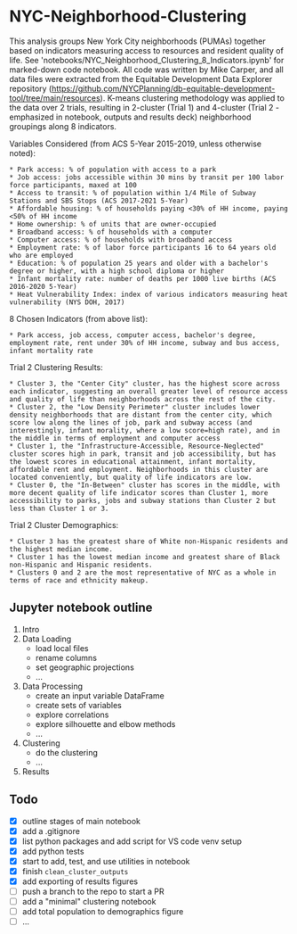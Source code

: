 # NYC-Neighborhood-Clustering

This analysis groups New York City neighborhoods (PUMAs) together based on indicators measuring access to resources and resident quality of life. See 'notebooks/NYC_Neighborhood_Clustering_8_Indicators.ipynb' for marked-down code notebook. All code was written by Mike Carper, and all data files were extracted from the Equitable Development Data Explorer repository (https://github.com/NYCPlanning/db-equitable-development-tool/tree/main/resources). K-means clustering methodology was applied to the data over 2 trials, resulting in 2-cluster (Trial 1) and 4-cluster (Trial 2 - emphasized in notebook, outputs and results deck) neighborhood groupings along 8 indicators.


Variables Considered (from ACS 5-Year 2015-2019, unless otherwise noted):
    
    * Park access: % of population with access to a park
    * Job access: jobs accessible within 30 mins by transit per 100 labor force participants, maxed at 100
    * Access to transit: % of population within 1/4 Mile of Subway Stations and SBS Stops (ACS 2017-2021 5-Year)
    * Affordable housing: % of households paying <30% of HH income, paying <50% of HH income
    * Home ownership: % of units that are owner-occupied
    * Broadband access: % of households with a computer
    * Computer access: % of households with broadband access
    * Employment rate: % of labor force participants 16 to 64 years old who are employed
    * Education: % of population 25 years and older with a bachelor's degree or higher, with a high school diploma or higher
    * Infant mortality rate: number of deaths per 1000 live births (ACS 2016-2020 5-Year)
    * Heat Vulnerability Index: index of various indicators measuring heat vulnerability (NYS DOH, 2017)

8 Chosen Indicators (from above list):
    
    * Park access, job access, computer access, bachelor's degree, employment rate, rent under 30% of HH income, subway and bus access, infant mortality rate
    
Trial 2 Clustering Results:
    
    * Cluster 3, the "Center City" cluster, has the highest score across each indicator, suggesting an overall greater level of resource access and quality of life than neighborhoods across the rest of the city.
    * Cluster 2, the "Low Density Perimeter" cluster includes lower density neighborhoods that are distant from the center city, which score low along the lines of job, park and subway access (and interestingly, infant morality, where a low score=high rate), and in the middle in terms of employment and computer access
    * Cluster 1, the "Infrastructure-Accessible, Resource-Neglected" cluster scores high in park, transit and job accessibility, but has the lowest scores in educational attainment, infant mortality, affordable rent and employment. Neighborhoods in this cluster are located conveniently, but quality of life indicators are low.
    * Cluster 0, the "In-Between" cluster has scores in the middle, with more decent quality of life indicator scores than Cluster 1, more accessibility to parks, jobs and subway stations than Cluster 2 but less than Cluster 1 or 3.
    
Trial 2 Cluster Demographics:
    
    * Cluster 3 has the greatest share of White non-Hispanic residents and the highest median income.
    * Cluster 1 has the lowest median income and greatest share of Black non-Hispanic and Hispanic residents.
    * Clusters 0 and 2 are the most representative of NYC as a whole in terms of race and ethnicity makeup.

## Jupyter notebook outline

1. Intro
2. Data Loading
   - load local files
   - rename columns
   - set geographic projections
   - ...
3. Data Processing
   - create an input variable DataFrame
   - create sets of variables
   - explore correlations
   - explore silhouette and elbow methods
   - ...
4. Clustering
   - do the clustering
   - ...
5. Results

## Todo

- [x] outline stages of main notebook
- [x] add a .gitignore
- [x] list python packages and add script for VS code venv setup
- [x] add python tests
- [x] start to add, test, and use utilities in notebook
- [x] finish `clean_cluster_outputs`
- [x] add exporting of results figures
- [ ] push a branch to the repo to start a PR
- [ ] add a "minimal" clustering notebook
- [ ] add total population to demographics figure
- [ ] ...
